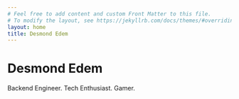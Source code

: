 ```yaml
---
# Feel free to add content and custom Front Matter to this file.
# To modify the layout, see https://jekyllrb.com/docs/themes/#overriding-theme-defaults
layout: home
title: Desmond Edem
---
```


<div class="heading">
  <h1 class="heading__logo">Desmond Edem</h1>
  <div class="heading__tagline">
    <span>Backend Engineer. Tech Enthusiast. Gamer.</span>
    <div class="social-links">
      <a href="https://www.linkedin.com/in/desmondedem" target="_blank" title="LinkedIn">
        <i class="fab fa-linkedin"></i>
      </a>
      <a href="https://github.com/meetKazuki" target="_blank" title="Github">
        <i class="fab fa-github"></i>
      </a>
      <a href="mailto:meetdesmond.edem@gmail.com" title="Email">
        <i class="fas fa-envelope"></i>
      </a>
    </div>
  </div>
</div>

